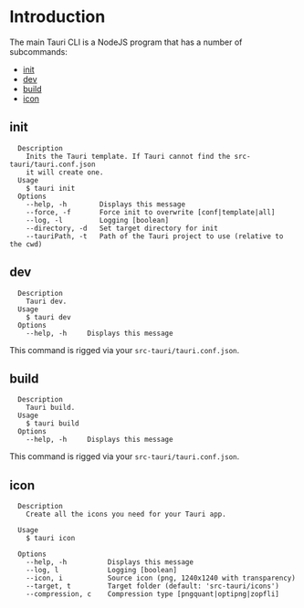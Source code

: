# Introduction

The main Tauri CLI is a NodeJS program that has a number of subcommands:

-   [init](/docs/cli#init)
-   [dev](/docs/cli#dev)
-   [build](/docs/cli#build)
-   [icon](/docs/cli#icon)

## init

```
  Description
    Inits the Tauri template. If Tauri cannot find the src-tauri/tauri.conf.json
    it will create one.
  Usage
    $ tauri init
  Options
    --help, -h        Displays this message
    --force, -f       Force init to overwrite [conf|template|all]
    --log, -l         Logging [boolean]
    --directory, -d   Set target directory for init
    --tauriPath, -t   Path of the Tauri project to use (relative to the cwd)
```

## dev

```
  Description
    Tauri dev.
  Usage
    $ tauri dev
  Options
    --help, -h     Displays this message
```

This command is rigged via your `src-tauri/tauri.conf.json`.

## build

```
  Description
    Tauri build.
  Usage
    $ tauri build
  Options
    --help, -h     Displays this message
```

This command is rigged via your `src-tauri/tauri.conf.json`.

## icon

```
  Description
    Create all the icons you need for your Tauri app.

  Usage
    $ tauri icon

  Options
    --help, -h          Displays this message
    --log, l            Logging [boolean]
    --icon, i           Source icon (png, 1240x1240 with transparency)
    --target, t         Target folder (default: 'src-tauri/icons')
    --compression, c    Compression type [pngquant|optipng|zopfli]
```
